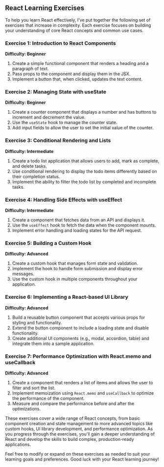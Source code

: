 ## React Learning Exercises

To help you learn React effectively, I've put together the following set of exercises that increase in complexity. Each exercise focuses on building your understanding of core React concepts and common use cases.

### Exercise 1: Introduction to React Components
**Difficulty: Beginner**

1. Create a simple functional component that renders a heading and a paragraph of text.
2. Pass props to the component and display them in the JSX.
3. Implement a button that, when clicked, updates the text content.

### Exercise 2: Managing State with useState
**Difficulty: Beginner**

1. Create a counter component that displays a number and has buttons to increment and decrement the value.
2. Use the `useState` hook to manage the counter state.
3. Add input fields to allow the user to set the initial value of the counter.

### Exercise 3: Conditional Rendering and Lists
**Difficulty: Intermediate**

1. Create a todo list application that allows users to add, mark as complete, and delete tasks.
2. Use conditional rendering to display the todo items differently based on their completion status.
3. Implement the ability to filter the todo list by completed and incomplete tasks.

### Exercise 4: Handling Side Effects with useEffect
**Difficulty: Intermediate**

1. Create a component that fetches data from an API and displays it.
2. Use the `useEffect` hook to fetch the data when the component mounts.
3. Implement error handling and loading states for the API request.

### Exercise 5: Building a Custom Hook
**Difficulty: Advanced**

1. Create a custom hook that manages form state and validation.
2. Implement the hook to handle form submission and display error messages.
3. Use the custom hook in multiple components throughout your application.

### Exercise 6: Implementing a React-based UI Library
**Difficulty: Advanced**

1. Build a reusable button component that accepts various props for styling and functionality.
2. Extend the button component to include a loading state and disable functionality.
3. Create additional UI components (e.g., modal, accordion, table) and integrate them into a sample application.

### Exercise 7: Performance Optimization with React.memo and useCallback
**Difficulty: Advanced**

1. Create a component that renders a list of items and allows the user to filter and sort the list.
2. Implement memoization using `React.memo` and `useCallback` to optimize the performance of the component.
3. Measure and compare the performance before and after the optimizations.

These exercises cover a wide range of React concepts, from basic component creation and state management to more advanced topics like custom hooks, UI library development, and performance optimization. As you progress through the exercises, you'll gain a deeper understanding of React and develop the skills to build complex, production-ready applications.

Feel free to modify or expand on these exercises as needed to suit your learning goals and preferences. Good luck with your React learning journey!
